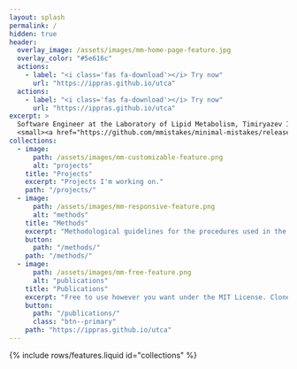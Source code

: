 ```yaml
---
layout: splash
permalink: /
hidden: true
header:
  overlay_image: /assets/images/mm-home-page-feature.jpg
  overlay_color: "#5e616c"
  actions:
    - label: "<i class='fas fa-download'></i> Try now"
      url: "https://ippras.github.io/utca"
  actions:
    - label: "<i class='fas fa-download'></i> Try now"
      url: "https://ippras.github.io/utca"
excerpt: >
  Software Engineer at the Laboratory of Lipid Metabolism, Timiryazev Institute of Plant Physiology, Russian Academy of Sciences.<br />
  <small><a href="https://github.com/mmistakes/minimal-mistakes/releases/tag/4.24.0">Latest release v4.24.0</a></small>
collections:
  - image:
      path: /assets/images/mm-customizable-feature.png
      alt: "projects"
    title: "Projects"
    excerpt: "Projects I'm working on."
    path: "/projects/"
  - image:
      path: /assets/images/mm-responsive-feature.png
      alt: "methods"
    title: "Methods"
    excerpt: "Methodological guidelines for the procedures used in the posts."
    button:
      path: "/methods/"
    path: "/methods/"
  - image:
      path: /assets/images/mm-free-feature.png
      alt: "publications"
    title: "Publications"
    excerpt: "Free to use however you want under the MIT License. Clone it, fork it, customize it... whatever!"
    button:
      path: "/publications/"
      class: "btn--primary"
    path: "https://ippras.github.io/utca"
---
```


{% include rows/features.liquid id="collections" %}
